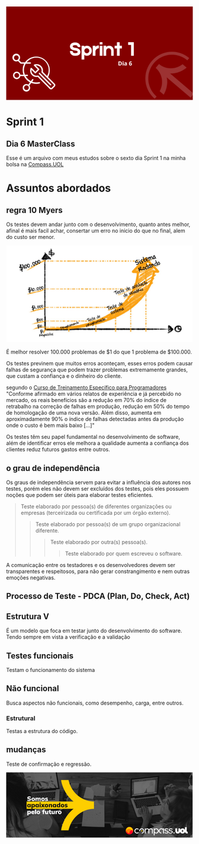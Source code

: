 ![Sprint 1, dia 6](img/readMeImg/s1d6Banner.png)

# Sprint 1
## Dia 6 MasterClass

Esse é um arquivo com meus estudos sobre o sexto dia Sprint 1 na minha bolsa na [Compass.UOL](https://compass.uol/en/about-us/)


# Assuntos abordados

## regra 10 Myers
Os testes devem andar junto com o desenvolvimento, quanto antes melhor, afinal é mais facil achar, consertar um erro no inicio do que  no final, alem do custo ser menor.

![Gráfico de custo](img/graficoCusto.png)

É melhor resolver 100.000 problemas de $1 do que 1 problema de $100.000.


Os testes previnem que muitos erros aconteçam, esses erros podem causar falhas de segurança que podem trazer  problemas extremamente grandes, que custam a confiança e o dinheiro do cliente.

segundo o [Curso de Treinamento Específico para Programadores](https://www.pjf.mg.gov.br/secretarias/sarh/edital/interno/selecao2015/arquivos/apostilas/modulo4_p.pdf)
"Conforme afirmado em vários relatos de experiência e já
percebido no mercado, os reais benefícios são a redução em 70%
do índice de retrabalho na correção de falhas em produção,
redução em 50% do tempo de homologação de uma nova versão.
Além disso, aumenta em aproximadamente 90% o índice de falhas
detectadas antes da produção onde o custo é bem mais baixo [...]"


Os testes têm seu papel fundamental no desenvolvimento de software, além de identificar erros ele melhora a qualidade aumenta a confiança dos clientes reduz futuros gastos entre outros.

## o grau de independência


Os graus de independência servem para  evitar a influência dos autores nos testes, porém eles não devem ser excluídos dos testes, pois eles possuem noções que podem ser úteis para elaborar testes eficientes.


> Teste elaborado por pessoa(s) de diferentes organizações ou empresas (terceirizada ou certificada por um órgão externo).
>> Teste elaborado por pessoa(s) de um grupo organizacional diferente.
>>> Teste elaborado por outra(s) pessoa(s).
>>>> Teste elaborado por quem escreveu o software.


A comunicação entre os testadores e os desenvolvedores devem ser transparentes e respeitosos, para não gerar constrangimento e nem outras emoções negativas.


## Processo de Teste - PDCA (Plan, Do, Check, Act)


## Estrutura V
É um modelo que foca em testar junto do desenvolvimento do software. Tendo sempre em vista a verificação e a validação


## Testes funcionais
Testam o funcionamento do sistema


## Não funcional
Busca aspectos não funcionais, como desempenho, carga, entre outros.


### Estrutural
Testas a estrutura do código.


## mudanças
Teste de confirmação e regressão.

![Rodapé](img/readMeImg/rodape.png)








